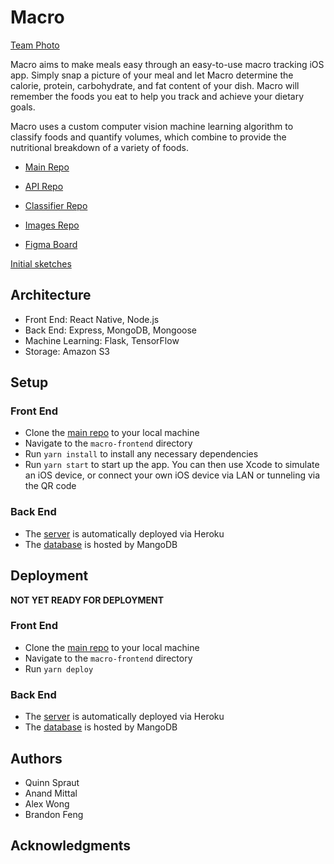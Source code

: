 # Macro

[Team Photo](https://imgur.com/a/qCq94Gy)

Macro aims to make meals easy through an easy-to-use macro tracking iOS app. Simply snap a picture of your meal and let Macro determine the calorie, protein, carbohydrate, and fat content of your dish. Macro will remember the foods you eat to help you track and achieve your dietary goals.

Macro uses a custom computer vision machine learning algorithm to classify foods and quantify volumes, which combine to provide the nutritional breakdown of a variety of foods.

- [Main Repo](https://github.com/dartmouth-cs98/21f-macro-meals)

- [API Repo](https://github.com/dartmouth-cs98/21f-macro-meals-api) 

- [Classifier Repo](https://github.com/dartmouth-cs98/21f-macro-meals-classifier) 

- [Images Repo](https://github.com/dartmouth-cs98/21f-macro-meals-images)

- [Figma Board](https://www.figma.com/file/x0tpjcBSMKuImg4e0EvhlY/Initial-Sketches?node-id=0%3A1)

[Initial sketches](https://imgur.com/a/AAC5E6G)

## Architecture

* Front End: React Native, Node.js
* Back End: Express, MongoDB, Mongoose
* Machine Learning: Flask, TensorFlow
* Storage: Amazon S3

## Setup

### Front End

* Clone the [main repo](https://github.com/dartmouth-cs98/21f-macro-meals) to your local machine
* Navigate to the `macro-frontend` directory
* Run `yarn install` to install any necessary dependencies
* Run `yarn start` to start up the app. You can then use Xcode to simulate an iOS device, or connect your own iOS device via LAN or tunneling via the QR code

### Back End

* The [server](https://macro-cs98.herokuapp.com/api) is automatically deployed via Heroku
* The [database](https://cloud.mongodb.com/v2/5f301a43938f013d0af499bc#clusters/detail/Macro) is hosted by MangoDB

## Deployment

**NOT YET READY FOR DEPLOYMENT**

### Front End

* Clone the [main repo](https://github.com/dartmouth-cs98/21f-macro-meals) to your local machine
* Navigate to the `macro-frontend` directory
* Run `yarn deploy`

### Back End

* The [server](https://macro-cs98.herokuapp.com/api) is automatically deployed via Heroku
* The [database](https://cloud.mongodb.com/v2/5f301a43938f013d0af499bc#clusters/detail/Macro) is hosted by MangoDB

## Authors

* Quinn Spraut 
* Anand Mittal 
* Alex Wong 
* Brandon Feng

## Acknowledgments
